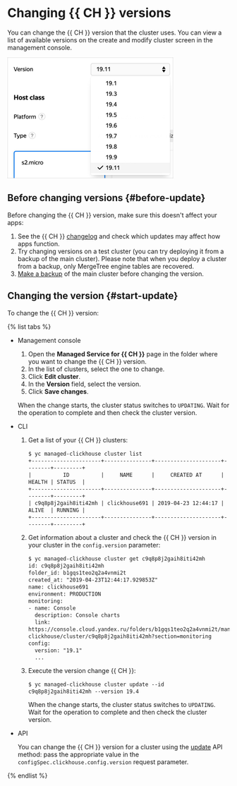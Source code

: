 # Changing {{ CH }} versions

You can change the {{ CH }} version that the cluster uses. You can view a list of available versions on the create and modify cluster screen in the management console.

![ch-versions](../../_assets/mdb/clickhouse-version.png)

## Before changing versions {#before-update}

Before changing the {{ CH }} version, make sure this doesn't affect your apps:

1. See the {{ CH }} [changelog](https://github.com/yandex/clickhouse/blob/master/CHANGELOG_RU.md) and check which updates may affect how apps function.
1. Try changing versions on a test cluster (you can try deploying it from a backup of the main cluster). Please note that when you deploy a cluster from a backup, only MergeTree engine tables are recovered.
1. [Make a backup](cluster-backups.md#create-backup) of the main cluster before changing the version.

## Changing the version {#start-update}

To change the {{ CH }} version:

{% list tabs %}

- Management console
  1. Open the **Managed Service for {{ CH }}** page in the folder where you want to change the {{ CH }} version.
  1. In the list of clusters, select the one to change.
  1. Click **Edit cluster**.
  1. In the **Version** field, select the version.
  1. Click **Save changes**.

  When the change starts, the cluster status switches to `UPDATING`. Wait for the operation to complete and then check the cluster version.

- CLI

  1. Get a list of your {{ CH }} clusters:

     ```
     $ yc managed-clickhouse cluster list
     +----------------------+---------------+---------------------+--------+---------+
     |          ID          |     NAME      |     CREATED AT      | HEALTH | STATUS  |
     +----------------------+---------------+---------------------+--------+---------+
     | c9q8p8j2gaih8iti42mh | clickhouse691 | 2019-04-23 12:44:17 | ALIVE  | RUNNING |
     +----------------------+---------------+---------------------+--------+---------+
     ```

  1. Get information about a cluster and check the {{ CH }} version in your cluster in the `config.version` parameter:

     ```
     $ yc managed-clickhouse cluster get c9q8p8j2gaih8iti42mh
     id: c9q8p8j2gaih8iti42mh
     folder_id: b1gqs1teo2q2a4vnmi2t
     created_at: "2019-04-23T12:44:17.929853Z"
     name: clickhouse691
     environment: PRODUCTION
     monitoring:
     - name: Console
       description: Console charts
       link: https://console.cloud.yandex.ru/folders/b1gqs1teo2q2a4vnmi2t/managed-clickhouse/cluster/c9q8p8j2gaih8iti42mh?section=monitoring
     config:
       version: "19.1"
       ...
     ```

  1. Execute the version change {{ CH }}:

     ```
     $ yc managed-clickhouse cluster update --id c9q8p8j2gaih8iti42mh --version 19.4
     ```

     When the change starts, the cluster status switches to `UPDATING`. Wait for the operation to complete and then check the cluster version.

- API

  You can change the {{ CH }} version for a cluster using the [update](../api-ref/Cluster/update.md) API method: pass the appropriate value in the `configSpec.clickhouse.config.version` request parameter.

{% endlist %}

